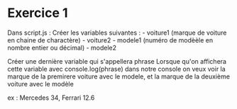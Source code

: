 # Exercice 1

Dans script.js :
  Créer les variables suivantes :
    - voiture1 (marque de voiture en chaine de charactère)
    - voiture2
    - modele1 (numéro de modèèle en nombre entier ou décimal)
    - modele2

Créer une dernière variable qui s'appellera phrase
Lorsque qu'on affichera cette variable avec console.log(phrase)
dans notre console on veux voir la marque de la premirere voiture
avec le modele, et la marque de la deuxième voiture avec le modèle

ex : Mercedes 34, Ferrari 12.6